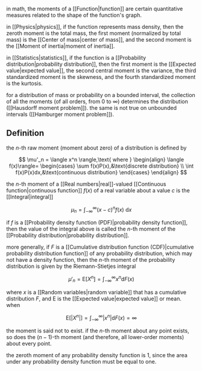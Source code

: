in math, the moments of a [[Function|function]] are certain quantitative measures related to the shape of the function's graph.

in [[Physics|physics]], if the function represents mass density, then the zeroth moment is the total mass, the first moment (normalized by total mass) is the [[Center of mass|center of mass]], and the second moment is the [[Moment of inertia|moment of inertia]].

in [[Statistics|statistics]], if the function is a [[Probability distribution|probability distribution]], then the first moment is the [[Expected value|expected value]], the second central moment is the variance, the third standardized moment is the skewness, and the fourth standardized moment is the kurtosis.

for a distribution of mass or probability on a bounded interval, the collection of all the moments (of all orders, from $0$ to $\infty$) determines the distribution ([[Hausdorff moment problem]]). the same is not true on unbounded intervals ([[Hamburger moment problem]]).

## Definition 

the $n$-th raw moment (moment about zero) of a distribution is defined by

$$
\mu'_n = \langle x^n \rangle,\text{ where }
\begin{align}
\langle f(x)\rangle= 
\begin{cases}
\sum f(x)P(x),&\text{discrete distribution} \\
\int f(x)P(x)dx,&\text{continuous distribution}
\end{cases}
\end{align}
$$

the $n$-th moment of a [[Real numbers|real]]-valued [[Continuous function|continuous function]] $f(x)$ of a real variable about a value $c$ is the [[Integral|integral]]

$$
\mu_n=\int^\infty_{-\infty}(x-c)^nf(x)\text{ d}x
$$

if $f$ is a [[Probability density function (PDF)|probability density function]], then the value of the integral above is called the $n$-th moment of the [[Probability distribution|probability distribution]].

more generally, if $F$ is a [[Cumulative distribution function (CDF)|cumulative probability distribution function]] of any probability distribution, which may not have a density function, then the $n$-th moment of the probability distribution is given by the Riemann-Stietjes integral

$$
\mu'_n=\text{E}[X^n]=\int^\infty_{-\infty}x^n\text{d}F(x)
$$

where $x$ is a [[Random variables|random variable]] that has a cumulative distribution $F$, and E is the [[Expected value|expected value]] or mean. when

$$
\text{E}[|X^n|]=\int^\infty_{-\infty}|x^n|\text{d}F(x)=\infty
$$

the moment is said not to exist. if the $n$-th moment about any point exists, so does the $(n-1)$-th moment (and therefore, all lower-order moments) about every point.

the zeroth moment of any probability density function is 1, since the area under any probability density function must be equal to one.

